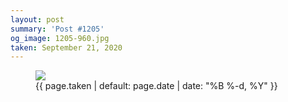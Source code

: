 ```yaml
---
layout: post
summary: 'Post #1205'
og_image: 1205-960.jpg
taken: September 21, 2020
---
```


<figure class="post">
<img sizes="(min-width: 700px) 50vw, calc(100vw - 2rem)" src="{{ site.assets_url }}/1205-480.jpg" srcset="{{ site.assets_url }}/1205-240.jpg 240w, {{ site.assets_url }}/1205-480.jpg 480w, {{ site.assets_url }}/1205-720.jpg 720w, {{ site.assets_url }}/1205-960.jpg 960w"/>
<figcaption>
<time>{{ page.taken | default: page.date | date: "%B %-d, %Y" }}</time>
</figcaption>
</figure>
